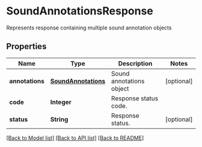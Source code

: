 ﻿
# SoundAnnotationsResponse
Represents response containing multiple sound annotation objects

## Properties
Name | Type | Description | Notes
------------ | ------------- | ------------- | -------------
**annotations** | [**SoundAnnotations**](SoundAnnotations.md) | Sound annotations object | [optional]
**code** | **Integer** | Response status code. | 
**status** | **String** | Response status. | [optional]


[[Back to Model list]](../README.md#documentation-for-models) [[Back to API list]](../README.md#documentation-for-api-endpoints) [[Back to README]](../README.md)


